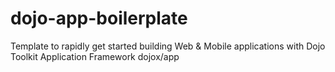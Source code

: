 dojo-app-boilerplate
====================

Template to rapidly get started building Web &amp; Mobile applications with Dojo Toolkit Application Framework dojox/app
